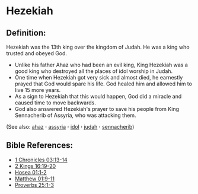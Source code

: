 # Hezekiah #

## Definition: ##

Hezekiah was the 13th king over the kingdom of Judah. He was a king who trusted and obeyed God.

* Unlike his father Ahaz who had been an evil king, King Hezekiah was a good king who destroyed all the places of idol worship in Judah.
* One time when Hezekiah got very sick and almost died, he earnestly prayed that God would spare his life. God healed him and allowed him to live 15 more years.
* As a sign to Hezekiah that this would happen, God did a miracle and caused time to move backwards.
* God also answered Hezekiah's prayer to save his people from King Sennacherib of Assyria, who was attacking them.

(See also: [ahaz](../other/ahaz.md) **·** [assyria](../other/assyria.md) **·** [idol](../other/idol.md) **·** [judah](../other/judah.md) **·** [sennacherib](../other/sennacherib.md))

## Bible References: ##

* [1 Chronicles 03:13-14](https://door43.org/en/bible/notes/1ch/03/13)
* [2 Kings 16:19-20](https://door43.org/en/bible/notes/2ki/16/19)
* [Hosea 01:1-2](https://door43.org/en/bible/notes/hos/01/01)
* [Matthew 01:9-11](https://door43.org/en/bible/notes/mat/01/09)
* [Proverbs 25:1-3](https://door43.org/en/bible/notes/pro/25/01)

